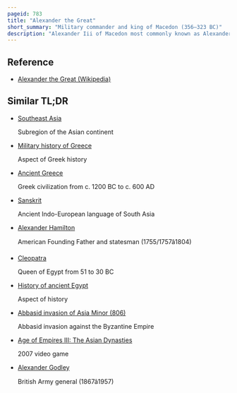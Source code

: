 ```yaml
---
pageid: 783
title: "Alexander the Great"
short_summary: "Military commander and king of Macedon (356–323 BC)"
description: "Alexander Iii of Macedon most commonly known as Alexander the great was a King of the ancient greek Kingdom of Macedon. He succeeded his Father Philip Ii to the Throne in 336 Bc at the Age of 20 and spent most of his Ruling Years conducting a long military Campaign throughout western asia central Asia Parts of south Asia and Egypt. He had created one of the biggest Empires in History starting from Greece to india and continuing to northwestern India at the Age of 30. He was undefeated in Battle and is widely considered to be one of the greatest and most successful military Commanders in History."
---
```


## Reference

- [Alexander the Great (Wikipedia)](https://en.wikipedia.org/?curid=783)

## Similar TL;DR

- [Southeast Asia](/tldr/en/southeast-asia)

  Subregion of the Asian continent

- [Military history of Greece](/tldr/en/military-history-of-greece)

  Aspect of Greek history

- [Ancient Greece](/tldr/en/ancient-greece)

  Greek civilization from c. 1200 BC to c. 600 AD

- [Sanskrit](/tldr/en/sanskrit)

  Ancient Indo-European language of South Asia

- [Alexander Hamilton](/tldr/en/alexander-hamilton)

  American Founding Father and statesman (1755/1757â1804)

- [Cleopatra](/tldr/en/cleopatra)

  Queen of Egypt from 51 to 30 BC

- [History of ancient Egypt](/tldr/en/history-of-ancient-egypt)

  Aspect of history

- [Abbasid invasion of Asia Minor (806)](/tldr/en/abbasid-invasion-of-asia-minor-806)

  Abbasid invasion against the Byzantine Empire

- [Age of Empires III: The Asian Dynasties](/tldr/en/age-of-empires-iii-the-asian-dynasties)

  2007 video game

- [Alexander Godley](/tldr/en/alexander-godley)

  British Army general (1867â1957)
